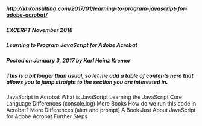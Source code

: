 ##### http://khkonsulting.com/2017/01/learning-to-program-javascript-for-adobe-acrobat/
##### EXCERPT November 2018
##### Learning to Program JavaScript for Adobe Acrobat
##### Posted on January 3, 2017 by Karl Heinz Kremer
##### This is a bit longer than usual, so let me add a table of contents here that allows you to jump straight to the section you are interested in.

JavaScript in Acrobat
What is JavaScript
Learning the JavaScript Core Language
Differences (console.log)
More Books
How do we run this code in Acrobat?
More Differences (alert and prompt)
A Book Just About JavaScript for Adobe Acrobat
Further Steps
